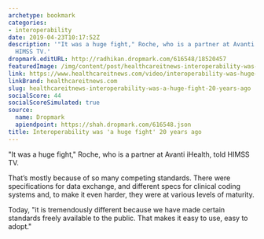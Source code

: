 ```yaml
---
archetype: bookmark
categories:
- interoperability
date: 2019-04-23T10:17:52Z
description: '"It was a huge fight," Roche, who is a partner at Avanti iHealth, told
  HIMSS TV.'
dropmark.editURL: http://radhikan.dropmark.com/616548/18520457
featuredImage: /img/content/post/healthcareitnews-interoperability-was-a-huge-fight-20-years-ago.png
link: https://www.healthcareitnews.com/video/interoperability-was-huge-fight-20-years-ago
linkBrand: healthcareitnews.com
slug: healthcareitnews-interoperability-was-a-huge-fight-20-years-ago
socialScore: 44
socialScoreSimulated: true
source:
  name: Dropmark
  apiendpoint: https://shah.dropmark.com/616548.json
title: Interoperability was 'a huge fight' 20 years ago
---
```

"It was a huge fight," Roche, who is a partner at Avanti iHealth, told HIMSS TV.

That’s mostly because of so many competing standards. There were specifications for data exchange, and different specs for clinical coding systems and, to make it even harder, they were at various levels of maturity.

Today, "it is tremendously different because we have made certain standards freely available to the public. That makes it easy to use, easy to adopt."


